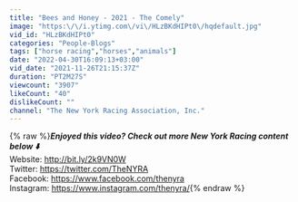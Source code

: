 ```yaml
---
title: "Bees and Honey - 2021 - The Comely"
image: "https:\/\/i.ytimg.com\/vi\/HLzBKdHIPt0\/hqdefault.jpg"
vid_id: "HLzBKdHIPt0"
categories: "People-Blogs"
tags: ["horse racing","horses","animals"]
date: "2022-04-30T16:09:13+03:00"
vid_date: "2021-11-26T21:15:37Z"
duration: "PT2M27S"
viewcount: "3907"
likeCount: "40"
dislikeCount: ""
channel: "The New York Racing Association, Inc."
---
```

{% raw %}***Enjoyed this video? Check out more New York Racing content below ⬇️***<br />Website: <a rel="nofollow" target="blank" href="http://bit.ly/2k9VN0W">http://bit.ly/2k9VN0W</a><br />Twitter: <a rel="nofollow" target="blank" href="https://twitter.com/TheNYRA">https://twitter.com/TheNYRA</a> <br />Facebook: <a rel="nofollow" target="blank" href="https://www.facebook.com/thenyra">https://www.facebook.com/thenyra</a> <br />Instagram: <a rel="nofollow" target="blank" href="https://www.instagram.com/thenyra/">https://www.instagram.com/thenyra/</a>{% endraw %}
